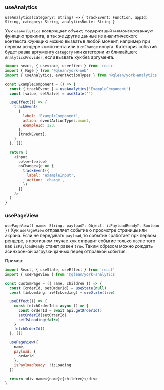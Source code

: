 ### useAnalytics
`useAnalytics(category?: String) => { trackEvent: Function, appId: String, category: String, analyticsRoute: String }`

Хук `useAnalytics` возвращает объект, содержащий мемоизированную функцию трекинга, а так же другие данные из аналитического контекста. Функцию можно вызвать в любой момент, например при первом рендере компонента или в `onChange` инпута. Категория событий будет равна аргументу `category` или категории из ближайшего `AnalyticsProvider`, если вызвать хук без аргумента.

```js static
import React, { useState, useEffect } from 'react'
import { Page } from '@qlean/york-web'
import { useAnalytics, eventActionTypes } from '@qlean/york-analytics'

const ExampleComponent = () => {
  const { trackEvent } = useAnalytics('ExampleComponent')
  const [value, setValue] = useState('')

  useEffect(() => {
    trackEvent(
      {
        label: 'ExampleComponent',
        action: eventActionTypes.mount,
        exampleId: 123,
      },
      [trackEvent],
    )
  }, [])

  return (
    <input
      value={value}
      onChange={e => {
        trackEvent({
          label: 'exampleInput',
          action: 'change',
        })
      }}
    />
  )
}
```

### usePageView
`usePageView({ name: String, payload?: Object, isPayloadReady?: Boolean })`
Хук `usePageView` отправляет событие о просмотре страницы или экрана. Если не передавать `payload`, то событие сработает при первом рендере, в противном случае хук отправит событие только после того как `isPayloadReady` станет равен `true`. Таким образом можно дождать асинхронной загрузки данных перед отправкой события.

Пример:
```js static
import React, { useState, useEffect } from 'react'
import { usePageView } from '@qlean/york-analytics'

const CustomPage = ({ name, children }) => {
  const [orderId, setOrderId] = useState(null)
  const [isLoading, setIsLoading] = useState(true)

  useEffect(() => {
    const fetchOrderId = async () => {
      const orderId = await api.getOrderId()
      setOrderId(setOrderId)
      setIsLoading(false)
    }
    fetchOrderId()
  }, [])

  usePageView({
    name,
    payload: {
      orderId
    },
    isPayloadReady: !isLoading
  })

  return <div name={name}>{children}</div>
}
```